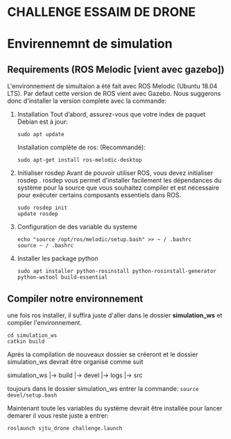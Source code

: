 # CHALLENGE ESSAIM DE DRONE

# Envirennemnt de simulation

## Requirements (ROS Melodic [vient avec gazebo]) #

L'environnement de simultaion a été fait avec ROS Melodic (Ubuntu 18.04 LTS).
Par defaut cette version de ROS vient avec Gazebo. Nous suggerons donc d'installer la version complete avec la commande:
1. Installation 
Tout d’abord, assurez-vous que votre index de paquet Debian est à jour:
    ```Shell
    sudo apt update
    ```

    Installation complète de ros: (Recommandé): 
    ```
    sudo apt-get install ros-melodic-desktop
    ```

2. Initialiser rosdep
Avant de pouvoir utiliser ROS, vous devez initialiser rosdep . rosdep vous permet d'installer facilement les dépendances du système pour la source que vous souhaitez compiler et est nécessaire pour exécuter certains composants essentiels dans ROS.
    ```
    sudo rosdep init
    update rosdep
    ```

3. Configuration de des variable du systeme
    ```
    echo "source /opt/ros/melodic/setup.bash" >> ~ / .bashrc
    source ~ / .bashrc
    ```

4. Installer les package python 
    ```
    sudo apt installer python-rosinstall python-rosinstall-generator python-wstool build-essential
    ```

## Compiler notre environnement 
une fois ros installer, il suffira juste d'aller dans le dossier **simulation_ws** et compiler l'environnement.

```
cd simulation_ws
catkin build
```

Après la compilation de nouveaux dossier se créeront et le dossier simulation_ws devrait être organisé comme suit

simulation_ws
    |-> build
    |-> devel
    |-> logs
    |-> src

toujours dans le dossier simulation_ws entrer la commande:
`source devel/setup.bash`

Maintenant toute les variables du système devrait être installée pour lancer demarer il vous reste juste a entrer:
```
roslaunch sjtu_drone challenge.launch
```


